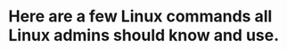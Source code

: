 # Here are a few Linux commands all Linux admins should know and use.


<role rolename="manager-gui"/>
        <role rolename="manager-script"/>
        <role rolename="manager-jxm"/>
        <role rolename="manager-status"/>
        <user username="admin" password="admin" role="manager-gui, manager-script, manager-jmx, manager-status"/>
        <user username="deployer" password="deployer" roles="manager-script"/>
        <user username="tomcat" password="s3cret" roles="manager-gui"/>



